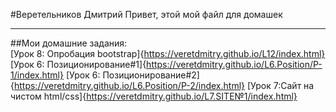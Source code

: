 #Веретельников Дмитрий
Привет, этой мой файл для домашек
***  
##Мои домашние задания:  
[Урок 8: Опробация bootstrap]{https://veretdmitry.github.io/L12/index.html}
[Урок 6: Позиционирование#1]{https://veretdmitry.github.io/L6.Position/P-1/index.html}
[Урок 6: Позиционирование#2]{https://veretdmitry.github.io/L6.Position/P-2/index.html}
[Урок 7:Сайт на чистом html/css]{https://veretdmitry.github.io/L7.SITE№1/index.html}
